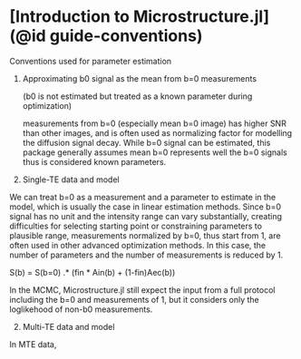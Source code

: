 # [Introduction to Microstructure.jl] (@id guide-conventions)

Conventions used for parameter estimation

1. Approximating b0 signal as the mean from b=0 measurements 

    (b0 is not estimated but treated as a known parameter during optimization)

    measurements from b=0 (especially mean b=0 image) has higher SNR than other images, and is often used as normalizing factor for modelling the diffusion signal decay. While b=0 signal can be estimated, this package generally assumes mean b=0 represents well the b=0 signals thus is considered known parameters. 


1. Single-TE data and model

We can treat b=0 as a measurement and a parameter to estimate in the model, which is usually the case in linear estimation methods. Since b=0 signal has no unit and the intensity range can vary substantially, creating difficulties for selecting starting point or constraining parameters to plausible range, measurements normalized by b=0, thus start from 1, are often used in other advanced optimization methods. In this case, the number of parameters and the number of measurements is reduced by 1. 

S(b) = S(b=0) .* (fin * Ain(b) + (1-fin)Aec(b))

In the MCMC, Microstructure.jl still expect the input from a full protocol including the b=0 and measurements of 1, but it considers only the loglikehood of non-b0 measurements. 


2. Multi-TE data and model

In MTE data, 
